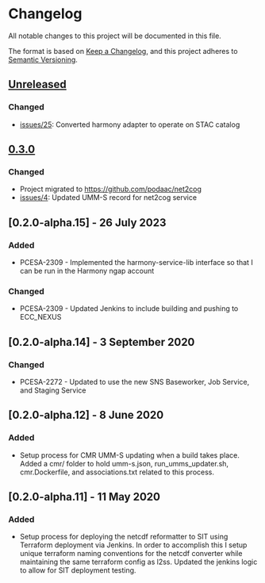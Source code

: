 # Changelog
All notable changes to this project will be documented in this file.

The format is based on [Keep a Changelog](https://keepachangelog.com/en/1.0.0/),
and this project adheres to [Semantic Versioning](https://semver.org/spec/v2.0.0.html).

## [Unreleased]
### Changed
- [issues/25](https://github.com/podaac/net2cog/issues/25): Converted harmony adapter to operate on STAC catalog

## [0.3.0]
### Changed
- Project migrated to https://github.com/podaac/net2cog
- [issues/4](https://github.com/podaac/net2cog/issues/4): Updated UMM-S record for net2cog service

## [0.2.0-alpha.15] - 26 July 2023
### Added
- PCESA-2309 - Implemented the harmony-service-lib interface so that I can be run in the Harmony ngap account
### Changed
- PCESA-2309 - Updated Jenkins to include building and pushing to ECC_NEXUS

## [0.2.0-alpha.14] - 3 September 2020
### Changed 
- PCESA-2272 - Updated to use the new SNS Baseworker, Job Service, and Staging Service

## [0.2.0-alpha.12] - 8 June 2020
### Added
- Setup process for CMR UMM-S updating when a build takes place. Added a cmr/ folder to hold umm-s.json, run_umms_updater.sh, cmr.Dockerfile, and associations.txt related to this process.

## [0.2.0-alpha.11] - 11 May 2020
### Added
- Setup process for deploying the netcdf reformatter to SIT using Terraform deployment via Jenkins.  In order to accomplish this I setup unique terraform naming conventions for the netcdf converter while maintaining the same terraform config as l2ss.  Updated the jenkins logic to allow for SIT deployment testing. 


[Unreleased]: https://github.com/podaac/net2cog/compare/v0.3.0...HEAD
[0.3.0]: https://github.com/podaac/net2cog/compare/eabb00704a6fc693aa4d79536dc5c5354c6de4d9...v0.3.0